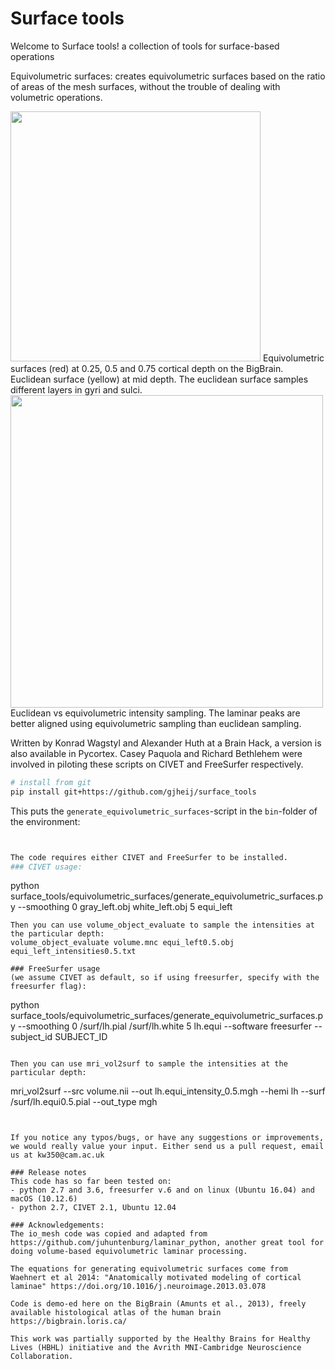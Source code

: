 # Surface tools
Welcome to Surface tools! a collection of tools for surface-based operations

Equivolumetric surfaces: creates equivolumetric surfaces based on the ratio of areas of the mesh surfaces, without the trouble of dealing with volumetric operations.

<img src="https://github.com/kwagstyl/surface_tools/blob/master/equivolumetric_surfaces/images/equi_euclid_surfaces.png" width="400">
Equivolumetric surfaces (red) at 0.25, 0.5 and 0.75 cortical depth on the BigBrain. Euclidean surface (yellow) at mid depth. The euclidean surface samples different layers in gyri and sulci.

<img src="https://github.com/kwagstyl/surface_tools/blob/master/equivolumetric_surfaces/images/intensity_profiles_euclid_equi.svg" width="500">
Euclidean vs equivolumetric intensity sampling. The laminar peaks are better aligned using equivolumetric sampling than euclidean sampling.


Written by Konrad Wagstyl and Alexander Huth at a Brain Hack, a version is also available in Pycortex.
Casey Paquola and Richard Bethlehem were involved in piloting these scripts on CIVET and FreeSurfer respectively.

```bash
# install from git
pip install git+https://github.com/gjheij/surface_tools
```

This puts the `generate_equivolumetric_surfaces`-script in the `bin`-folder of the environment:

```bash


The code requires either CIVET and FreeSurfer to be installed.
### CIVET usage:    
```
python surface_tools/equivolumetric_surfaces/generate_equivolumetric_surfaces.py --smoothing 0 gray_left.obj white_left.obj 5 equi_left
```  
Then you can use volume_object_evaluate to sample the intensities at the particular depth:   
volume_object_evaluate volume.mnc equi_left0.5.obj equi_left_intensities0.5.txt

### FreeSurfer usage 
(we assume CIVET as default, so if using freesurfer, specify with the freesurfer flag):     
```
python surface_tools/equivolumetric_surfaces/generate_equivolumetric_surfaces.py --smoothing 0 <subj>/surf/lh.pial <subj>/surf/lh.white 5 lh.equi --software freesurfer --subject_id SUBJECT_ID
```

Then you can use mri_vol2surf to sample the intensities at the particular depth:   
```
mri_vol2surf --src volume.nii --out lh.equi_intensity_0.5.mgh --hemi lh --surf <subj>/surf/lh.equi0.5.pial --out_type mgh
```


If you notice any typos/bugs, or have any suggestions or improvements, we would really value your input. Either send us a pull request, email us at kw350@cam.ac.uk

### Release notes
This code has so far been tested on:   
- python 2.7 and 3.6, freesurfer v.6 and on linux (Ubuntu 16.04) and macOS (10.12.6)   
- python 2.7, CIVET 2.1, Ubuntu 12.04   

### Acknowledgements:
The io_mesh code was copied and adapted from https://github.com/juhuntenburg/laminar_python, another great tool for doing volume-based equivolumetric laminar processing.

The equations for generating equivolumetric surfaces come from Waehnert et al 2014: "Anatomically motivated modeling of cortical laminae" https://doi.org/10.1016/j.neuroimage.2013.03.078

Code is demo-ed here on the BigBrain (Amunts et al., 2013), freely available histological atlas of the human brain https://bigbrain.loris.ca/

This work was partially supported by the Healthy Brains for Healthy Lives (HBHL) initiative and the Avrith MNI-Cambridge Neuroscience Collaboration.
